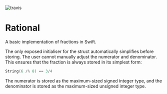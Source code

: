 ![travis](https://travis-ci.org/oisdk/Rational.svg)

# Rational

A basic implementation of fractions in Swift.

The only exposed initialiser for the struct automatically simplifies
before storing. The user cannot manually adjust the numerator and
denominator. This ensures that the fraction is always stored in its 
simplest form:

```swift
String(6 /% 8) == 3/4
```

The numerator is stored as the maximum-sized signed integer type, 
and the denominator is stored as the maximum-sized unsigned integer
type.
